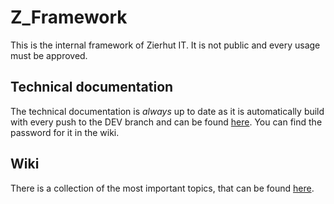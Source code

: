 # Z_Framework
This is the internal framework of Zierhut IT. It is not public and every usage must be approved.

## Technical documentation
The technical documentation is *always* up to date as it is automatically build with every push to the DEV branch and can be found [here](https://zdoc.zierhut-it.de/). You can find the password for it in the wiki.

## Wiki
There is a collection of the most important topics, that can be found [here](https://git.zierhut-it.de/Zierhut-IT/z_framework/wiki/Getting-Started).
